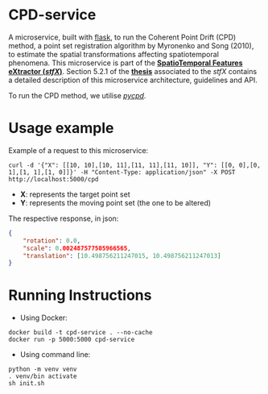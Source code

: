 # CPD-service

A microservice, built with [flask](https://flask.palletsprojects.com/en/1.1.x/),  to run the Coherent Point Drift (CPD) method, a point set registration algorithm by Myronenko and Song (2010), to estimate the spatial transformations affecting spatiotemporal phenomena.
This microservice is part of the [__SpatioTemporal Features eXtractor (_stfX_)__](https://github.com/EdgarACarneiro/stfX). Section 5.2.1 of the __[thesis](https://github.com/EdgarACarneiro/stfX/blob/master/docs/thesis.pdf)__ associated to the _stfX_ contains a detailed description of this microservice architecture, guidelines and API.

To run the CPD method, we utilise [_pycpd_](https://pypi.org/project/pycpd/).


# Usage example

Example of a request to this microservice:
```shell
curl -d '{"X": [[10, 10],[10, 11],[11, 11],[11, 10]], "Y": [[0, 0],[0, 1],[1, 1],[1, 0]]}' -H "Content-Type: application/json" -X POST http://localhost:5000/cpd
```
* __X__: represents the target point set
* __Y__: represents the moving point set (the one to be altered)

The respective response, in json:
```json
{
    "rotation": 0.0,
    "scale": 0.002487577505966565,
    "translation": [10.498756211247015, 10.498756211247013]
}
```

# Running Instructions

* Using Docker:
```shell
docker build -t cpd-service . --no-cache
docker run -p 5000:5000 cpd-service
```

* Using command line:
```
python -m venv venv
. venv/bin activate
sh init.sh
```
